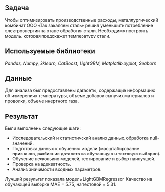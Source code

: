 ## Задача

Чтобы оптимизировать производственные расходы, металлургический комбинат ООО «Так закаляем сталь» решил уменьшить потребление электроэнергии на этапе обработки стали. Необходимо построить модель, которая предскажет температуру стали.

## Используемые библиотеки
*Pandas, Numpy, Sklearn, CatBoost, LightGBM, Matplotlib.pyplot, Seaborn*

## Данные

Для анализа был предоставлены датасеты, содержащие информацию об измерениях температуры, объеме добавок сыпучих материалов и проволки, объеме инертного газа.

## Результат 

Были выполнены следующие шаги:
- Исследовательский и статистичский анализ данных, обработка null-значений.
- Подготовка данных к обучению модели (масштабирование признаков, разбиение датасета на обучающую и тестовую выборки).
- Обучение нескольких моделей, тестирование и выбор наилучшей.
- Проверка на адекватность.
- Анализ значимости входных параметров.

Лучший результат показала модель LightGBMRegressor. Качество на обучающей выборке МАЕ = 5.75, на тестовой = 5.31.

